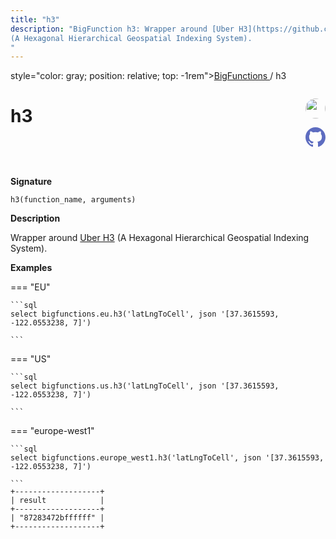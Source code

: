 ```yaml
---
title: "h3"
description: "BigFunction h3: Wrapper around [Uber H3](https://github.com/uber/h3-js)
(A Hexagonal Hierarchical Geospatial Indexing System).
"
---
```


<span>style="color: gray; position: relative; top: -1rem"><a href="..">BigFunctions </a> / h3</span>

# h3


<div style="position: relative; top: -4rem; margin-bottom:  -2rem; text-align: right; z-index: 9999;">
  
  <a href="https://www.linkedin.com/in/paul-marcombes" title="Author: Paul Marcombes" target="_blank">
    <img src="https://lh3.googleusercontent.com/a-/ACB-R5RDf2yxcw1p_IYLCKmiUIScreatDdhG8B83om6Ohw=s260" width="32" style=" border-radius: 50% !important">
  </a>
  
  <a href="h3.yaml" title="Edit on GitHub" target="_blank"><svg xmlns="http://www.w3.org/2000/svg" width="32" height="32" viewBox="0 0 24 24"><path fill="#5d6cc0" d="M12 0c-6.626 0-12 5.373-12 12 0 5.302 3.438 9.8 8.207 11.387.599.111.793-.261.793-.577v-2.234c-3.338.726-4.033-1.416-4.033-1.416-.546-1.387-1.333-1.756-1.333-1.756-1.089-.745.083-.729.083-.729 1.205.084 1.839 1.237 1.839 1.237 1.07 1.834 2.807 1.304 3.492.997.107-.775.418-1.305.762-1.604-2.665-.305-5.467-1.334-5.467-5.931 0-1.311.469-2.381 1.236-3.221-.124-.303-.535-1.524.117-3.176 0 0 1.008-.322 3.301 1.23.957-.266 1.983-.399 3.003-.404 1.02.005 2.047.138 3.006.404 2.291-1.552 3.297-1.23 3.297-1.23.653 1.653.242 2.874.118 3.176.77.84 1.235 1.911 1.235 3.221 0 4.609-2.807 5.624-5.479 5.921.43.372.823 1.102.823 2.222v3.293c0 .319.192.694.801.576 4.765-1.589 8.199-6.086 8.199-11.386 0-6.627-5.373-12-12-12z"/></svg></a>
</div>



**Signature** 
```
h3(function_name, arguments)
```

**Description**

Wrapper around [Uber H3](https://github.com/uber/h3-js)
(A Hexagonal Hierarchical Geospatial Indexing System).






**Examples**













=== "EU"

    ```sql
    select bigfunctions.eu.h3('latLngToCell', json '[37.3615593, -122.0553238, 7]')
    
    ```




=== "US"

    ```sql
    select bigfunctions.us.h3('latLngToCell', json '[37.3615593, -122.0553238, 7]')
    
    ```




=== "europe-west1"

    ```sql
    select bigfunctions.europe_west1.h3('latLngToCell', json '[37.3615593, -122.0553238, 7]')
    
    ```









<pre style="margin-top: -1rem;">
<code style="padding-top: 0px; padding-bottom: 0px;">+-------------------+
| result            |
+-------------------+
| &#34;87283472bffffff&#34; |
+-------------------+
</code>
</pre>









